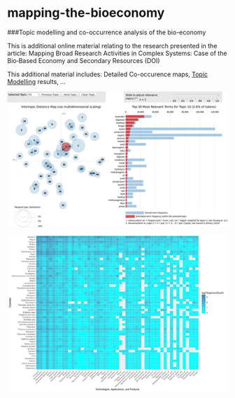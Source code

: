 # mapping-the-bioeconomy
###Topic modelling and co-occurrence analysis of the bio-economy

This is additional online material relating to the research presented in the article:
Mapping Broad Research Activities in Complex Systems: Case of the Bio‐Based Economy and Secondary Resources (DOI)

This additional material includes:
Detailed Co-occurence maps,
[Topic Modelling](http://isdata-org.github.io/mapping-the-bioeconomy/TopicModelling/index.html) results,
...

[![Topic Modelling](https://github.com/isdata-org/mapping-the-bioeconomy/raw/master/TopicModelling/Screenshot.png)](http://isdata-org.github.io/mapping-the-bioeconomy/TopicModelling/index.html)

[![Co-occurrence Matrices](https://github.com/isdata-org/mapping-the-bioeconomy/raw/master/CoOccurrenceMatrices/images/Top50Species.png)](./CoOccurrenceMatrices/README.md)



